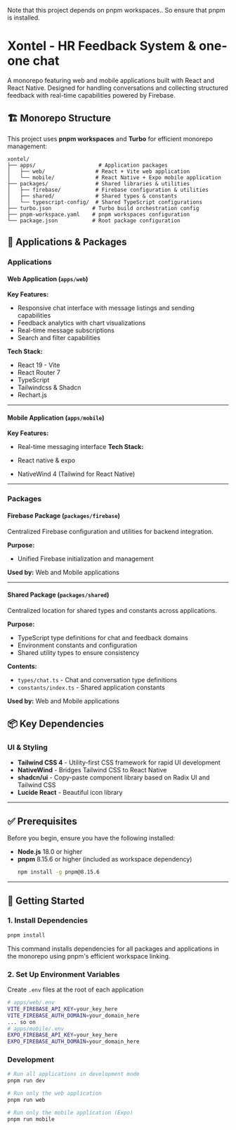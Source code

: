 Note that this project depends on pnpm workspaces.. So ensure that pnpm is installed.

# Xontel - HR Feedback System & one-one chat

A monorepo featuring web and mobile applications built with React and React Native. Designed for handling conversations and collecting structured feedback with real-time capabilities powered by Firebase.


 
## 🏗️ Monorepo Structure

This project uses **pnpm workspaces** and **Turbo** for efficient monorepo management:

```
xontel/
├── apps/                    # Application packages
│   ├── web/                # React + Vite web application
│   └── mobile/             # React Native + Expo mobile application
├── packages/               # Shared libraries & utilities
│   ├── firebase/           # Firebase configuration & utilities
│   ├── shared/             # Shared types & constants
│   └── typescript-config/  # Shared TypeScript configurations
├── turbo.json             # Turbo build orchestration config
├── pnpm-workspace.yaml    # pnpm workspaces configuration
└── package.json           # Root package configuration
```

## 🎯 Applications & Packages

### Applications

#### **Web Application** (`apps/web`)

**Key Features:**

- Responsive chat interface with message listings and sending capabilities
- Feedback analytics with chart visualizations
- Real-time message subscriptions
- Search and filter capabilities

**Tech Stack:**

- React 19 - Vite
- React Router 7
- TypeScript
- Tailwindcss & Shadcn
- Rechart.js

---

#### **Mobile Application** (`apps/mobile`)

**Key Features:**

- Real-time messaging interface
**Tech Stack:**

- React native & expo
- NativeWind 4 (Tailwind for React Native)

---

### Packages

#### **Firebase Package** (`packages/firebase`)

Centralized Firebase configuration and utilities for backend integration.

**Purpose:**

- Unified Firebase initialization and management

**Used by:** Web and Mobile applications

---

#### **Shared Package** (`packages/shared`)

Centralized location for shared types and constants across applications.

**Purpose:**

- TypeScript type definitions for chat and feedback domains
- Environment constants and configuration
- Shared utility types to ensure consistency

**Contents:**

- `types/chat.ts` - Chat and conversation type definitions
- `constants/index.ts` - Shared application constants

**Used by:** Web and Mobile applications

## 📦 Key Dependencies

### UI & Styling

- **Tailwind CSS 4** - Utility-first CSS framework for rapid UI development
- **NativeWind** - Bridges Tailwind CSS to React Native
- **shadcn/ui** - Copy-paste component library based on Radix UI and Tailwind CSS
- **Lucide React** - Beautiful icon library

---

## ✅ Prerequisites

Before you begin, ensure you have the following installed:

- **Node.js** 18.0 or higher
- **pnpm** 8.15.6 or higher (included as workspace dependency)
  ```bash
  npm install -g pnpm@8.15.6
  ```

---

## 🚀 Getting Started

### 1. Install Dependencies

```bash
pnpm install
```

This command installs dependencies for all packages and applications in the monorepo using pnpm's efficient workspace linking.

### 2. Set Up Environment Variables

Create `.env` files at the root of each application

```bash
# apps/web/.env
VITE_FIREBASE_API_KEY=your_key_here
VITE_FIREBASE_AUTH_DOMAIN=your_domain_here
... so on
# apps/mobile/.env
EXPO_FIREBASE_API_KEY=your_key_here
EXPO_FIREBASE_AUTH_DOMAIN=your_domain_here

```

### Development

```bash
# Run all applications in development mode
pnpm run dev

# Run only the web application
pnpm run web

# Run only the mobile application (Expo)
pnpm run mobile
```

